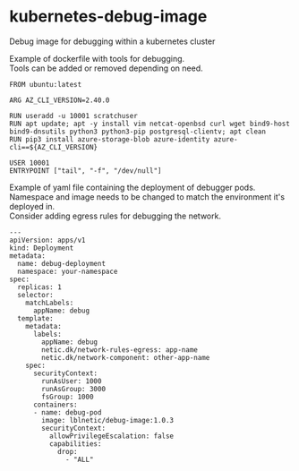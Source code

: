 # kubernetes-debug-image
Debug image for debugging within a kubernetes cluster


Example of dockerfile with tools for debugging.\
Tools can be added or removed depending on need.

```
FROM ubuntu:latest

ARG AZ_CLI_VERSION=2.40.0

RUN useradd -u 10001 scratchuser
RUN apt update; apt -y install vim netcat-openbsd curl wget bind9-host bind9-dnsutils python3 python3-pip postgresql-clientv; apt clean
RUN pip3 install azure-storage-blob azure-identity azure-cli==${AZ_CLI_VERSION}

USER 10001
ENTRYPOINT ["tail", "-f", "/dev/null"]
```


Example of yaml file containing the deployment of debugger pods.\
Namespace and image needs to be changed to match the environment it's deployed in.\
Consider adding egress rules for debugging the network.

```
---
apiVersion: apps/v1
kind: Deployment
metadata:
  name: debug-deployment
  namespace: your-namespace
spec:
  replicas: 1
  selector:
    matchLabels:
      appName: debug
  template:
    metadata:
      labels:
        appName: debug
        netic.dk/network-rules-egress: app-name
        netic.dk/network-component: other-app-name
    spec:
      securityContext:
        runAsUser: 1000
        runAsGroup: 3000
        fsGroup: 1000
      containers:
      - name: debug-pod
        image: lblnetic/debug-image:1.0.3
        securityContext:
          allowPrivilegeEscalation: false
          capabilities:
            drop:
              - "ALL"
```
